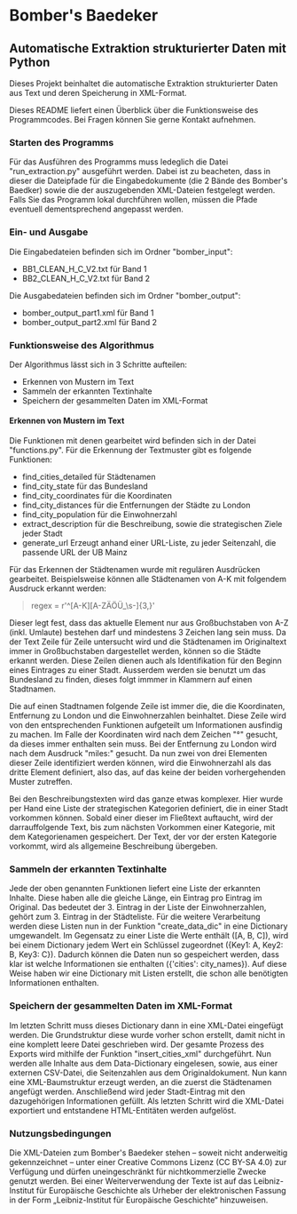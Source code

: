 # Bomber's Baedeker

## Automatische Extraktion strukturierter Daten mit Python

Dieses Projekt beinhaltet die automatische Extraktion strukturierter Daten aus Text und deren Speicherung
in XML-Format.

Dieses README liefert einen Überblick über die Funktionsweise des Programmcodes. Bei Fragen können Sie gerne
Kontakt aufnehmen.

### Starten des Programms

Für das Ausführen des Programms muss ledeglich die Datei "run_extraction.py"
ausgeführt werden. Dabei ist zu beacheten, dass in dieser die Dateipfade für die Eingabedokumente (die 2 Bände des Bomber's Baedker)
sowie die der auszugebenden XML-Dateien festgelegt werden. Falls Sie das Programm lokal durchführen wollen, müssen die Pfade eventuell dementsprechend angepasst werden.

### Ein- und Ausgabe

Die Eingabedateien befinden sich im Ordner "bomber_input": 
* BB1_CLEAN_H_C_V2.txt für Band 1
* BB2_CLEAN_H_C_V2.txt für Band 2 

Die Ausgabedateien befinden sich im Ordner "bomber_output":
* bomber_output_part1.xml für Band 1
* bomber_output_part2.xml für Band 2

### Funktionsweise des Algorithmus

Der Algorithmus lässt sich in 3 Schritte aufteilen:
* Erkennen von Mustern im Text
* Sammeln der erkannten Textinhalte
* Speichern der gesammelten Daten im XML-Format

#### Erkennen von Mustern im Text

Die Funktionen mit denen gearbeitet wird befinden sich in der Datei "functions.py".
Für die Erkennung der Textmuster gibt es folgende Funktionen:
* find_cities_detailed für Städtenamen
* find_city_state für das Bundesland
* find_city_coordinates für die Koordinaten
* find_city_distances für die Entfernungen der Städte zu London
* find_city_population für die Einwohnerzahl
* extract_description für die Beschreibung, sowie die strategischen Ziele jeder Stadt
* generate_url Erzeugt anhand einer URL-Liste, zu jeder Seitenzahl, die passende URL der UB Mainz

Für das Erkennen der Städtenamen wurde mit regulären Ausdrücken gearbeitet. Beispielsweise können alle Städtenamen von A-K mit folgendem Ausdruck erkannt werden:
> regex = r'^[A-K][A-ZÄÖÜ_\s-]{3,}'

Dieser legt fest, dass das aktuelle Element nur aus Großbuchstaben von A-Z (inkl. Umlaute) bestehen darf und mindestens 3 Zeichen lang sein muss. Da der Text Zeile für Zeile untersucht wird und die Städtenamen im Originaltext
immer in Großbuchstaben dargestellet werden, können so die Städte erkannt werden.
Diese Zeilen dienen auch als Identifikation für den Beginn eines Eintrages zu einer Stadt. Ausserdem werden sie benutzt um das Bundesland zu finden, dieses folgt immmer in Klammern auf einen Stadtnamen.

Die auf einen Stadtnamen folgende Zeile ist immer die, die die Koordinaten, Entfernung zu London und die Einwohnerzahlen beinhaltet. 
Diese Zeile wird von den entsprechenden Funktionen aufgeteilt um Informationen ausfindig zu machen.
Im Falle der Koordinaten wird nach dem Zeichen "°" gesucht, da dieses immer enthalten sein muss. Bei der Entfernung zu London wird nach dem Ausdruck "miles:" gesucht. Da nun zwei von drei Elementen dieser Zeile identifiziert 
werden können, wird die Einwohnerzahl als das dritte Element definiert, also das, auf das keine der beiden vorhergehenden Muster zutreffen.

Bei den Beschreibungstexten wird das ganze etwas komplexer. Hier wurde per Hand eine Liste der strategischen Kategorien definiert, die in einer Stadt vorkommen können. Sobald einer dieser im Fließtext auftaucht, wird der
darrauffolgende Text, bis zum nächsten Vorkommen einer Kategorie, mit dem Kategorienamen gespeichert. Der Text, der vor der ersten Kategorie vorkommt, wird als allgemeine Beschreibung übergeben.

### Sammeln der erkannten Textinhalte

Jede der oben genannten Funktionen liefert eine Liste der erkannten Inhalte. Diese haben alle die gleiche Länge, ein Eintrag pro Eintrag im Original. Das bedeutet der 3. Eintrag in der Liste der Einwohnerzahlen, gehört zum
3. Eintrag in der Städteliste. Für die weitere Verarbeitung werden diese Listen nun in der Funktion "create_data_dic" in eine Dictionary umgewandelt. Im Gegensatz zu einer Liste die Werte enthält ([A, B, C]), wird bei einem
Dictionary jedem Wert ein Schlüssel zugeordnet ({Key1: A, Key2: B, Key3: C}). Dadurch können die Daten nun so gespeichert werden, dass klar ist welche Informationen sie enthalten ({'cities': city_names}).
Auf diese Weise haben wir eine Dictionary mit Listen erstellt, die schon alle benötigten Informationen enthalten.

### Speichern der gesammelten Daten im XML-Format

Im letzten Schritt muss dieses Dictionary dann in eine XML-Datei eingefügt werden. Die Grundstruktur diese wurde vorher schon erstellt, damit nicht in eine komplett leere Datei geschrieben wird.
Der gesamte Prozess des Exports wird mithilfe der Funktion "insert_cities_xml" durchgeführt. 
Nun werden alle Inhalte aus dem Data-Dictionary eingelesen, sowie, aus einer externen CSV-Datei, die Seitenzahlen aus dem Originaldokument. Nun kann eine XML-Baumstruktur erzeugt werden, an die zuerst die Städtenamen angefügt
werden. Anschließend wird jeder Stadt-Eintrag mit den dazugehörigen Informationen gefüllt.
Als letzten Schritt wird die XML-Datei exportiert und entstandene HTML-Entitäten werden aufgelöst.

### Nutzungsbedingungen

Die XML-Dateien zum Bomber's Baedeker stehen – soweit nicht anderweitig gekennzeichnet – unter einer Creative Commons Lizenz (CC BY-SA 4.0) zur Verfügung und dürfen uneingeschränkt für nichtkommerzielle Zwecke genutzt werden. Bei einer Weiterverwendung der Texte ist auf das Leibniz-Institut für Europäische Geschichte als Urheber der elektronischen Fassung in der Form „Leibniz-Institut für Europäische Geschichte“ hinzuweisen. 




